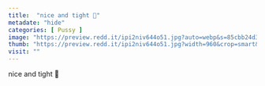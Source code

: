 ```yaml
---
title:  "nice and tight 🌼"
metadate: "hide"
categories: [ Pussy ]
image: "https://preview.redd.it/ipi2niv644o51.jpg?auto=webp&s=85cbb24d3bebc6739202fae88d3155c55f83486a"
thumb: "https://preview.redd.it/ipi2niv644o51.jpg?width=960&crop=smart&auto=webp&s=2830dfbc721590a3214ba623c5f2f8ee4c753790"
visit: ""
---
```

nice and tight 🌼
